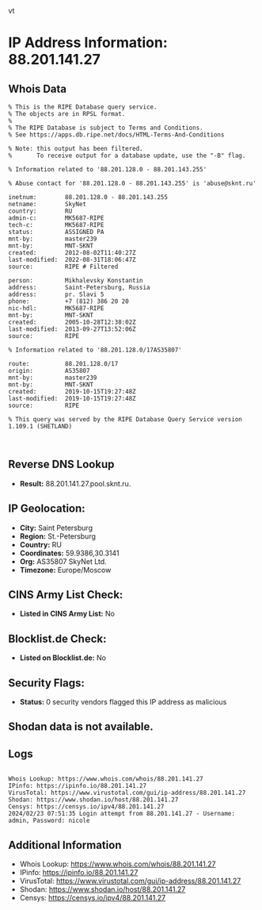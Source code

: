 vt
# IP Address Information: 88.201.141.27

## Whois Data
```
% This is the RIPE Database query service.
% The objects are in RPSL format.
%
% The RIPE Database is subject to Terms and Conditions.
% See https://apps.db.ripe.net/docs/HTML-Terms-And-Conditions

% Note: this output has been filtered.
%       To receive output for a database update, use the "-B" flag.

% Information related to '88.201.128.0 - 88.201.143.255'

% Abuse contact for '88.201.128.0 - 88.201.143.255' is 'abuse@sknt.ru'

inetnum:        88.201.128.0 - 88.201.143.255
netname:        SkyNet
country:        RU
admin-c:        MK5687-RIPE
tech-c:         MK5687-RIPE
status:         ASSIGNED PA
mnt-by:         master239
mnt-by:         MNT-SKNT
created:        2012-08-02T11:40:27Z
last-modified:  2022-08-31T18:06:47Z
source:         RIPE # Filtered

person:         Mikhalevsky Konstantin
address:        Saint-Petersburg, Russia
address:        pr. Slavi 5
phone:          +7 (812) 386 20 20
nic-hdl:        MK5687-RIPE
mnt-by:         MNT-SKNT
created:        2005-10-28T12:38:02Z
last-modified:  2013-09-27T13:52:06Z
source:         RIPE

% Information related to '88.201.128.0/17AS35807'

route:          88.201.128.0/17
origin:         AS35807
mnt-by:         master239
mnt-by:         MNT-SKNT
created:        2019-10-15T19:27:48Z
last-modified:  2019-10-15T19:27:48Z
source:         RIPE

% This query was served by the RIPE Database Query Service version 1.109.1 (SHETLAND)



```
## Reverse DNS Lookup
- **Result:** 88.201.141.27.pool.sknt.ru.

## IP Geolocation:
- **City:** Saint Petersburg
- **Region:** St.-Petersburg
- **Country:** RU
- **Coordinates:** 59.9386,30.3141
- **Org:** AS35807 SkyNet Ltd.
- **Timezone:** Europe/Moscow

## CINS Army List Check:
- **Listed in CINS Army List:** 
No

## Blocklist.de Check:
- **Listed on Blocklist.de:** 
No

## Security Flags:
- **Status:** 0 security vendors flagged this IP address as malicious

## Shodan data is not available.

## Logs
```

Whois Lookup: https://www.whois.com/whois/88.201.141.27
IPinfo: https://ipinfo.io/88.201.141.27
VirusTotal: https://www.virustotal.com/gui/ip-address/88.201.141.27
Shodan: https://www.shodan.io/host/88.201.141.27
Censys: https://censys.io/ipv4/88.201.141.27
2024/02/23 07:51:35 Login attempt from 88.201.141.27 - Username: admin, Password: nicole

```
## Additional Information
- Whois Lookup: https://www.whois.com/whois/88.201.141.27
- IPinfo: https://ipinfo.io/88.201.141.27
- VirusTotal: https://www.virustotal.com/gui/ip-address/88.201.141.27
- Shodan: https://www.shodan.io/host/88.201.141.27
- Censys: https://censys.io/ipv4/88.201.141.27

